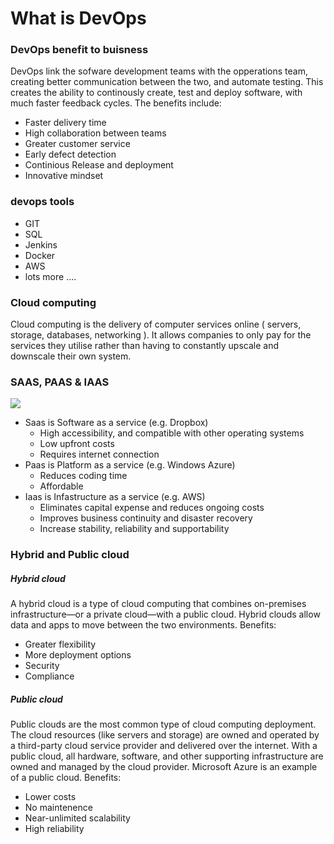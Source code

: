 # What is DevOps

### DevOps benefit to buisness
DevOps link the sofware development teams with the opperations team, creating better communication between the two, and automate testing. This creates the ability to continously create, test and deploy software, with much faster feedback cycles. 
The benefits include:
- Faster delivery time
- High collaboration between teams
- Greater customer service
- Early defect detection
- Continious Release and deployment
- Innovative mindset

### devops tools
- GIT
- SQL
- Jenkins
- Docker
- AWS
- lots more ....

### Cloud computing 
Cloud computing is the delivery of computer services online ( servers, storage, databases, networking ).
It allows companies to only pay for the services they utilise rather than having to constantly upscale and downscale their own system.

### SAAS, PAAS & IAAS
![](/Management-Iaas-Saas-Paas-Cloud.jpeg)
- Saas is Software as a service (e.g. Dropbox)
  - High accessibility, and compatible with other operating systems
  - Low upfront costs 
  - Requires internet connection
- Paas is Platform as a service (e.g. Windows Azure)
  - Reduces coding time
  - Affordable
- Iaas is Infastructure as a service (e.g. AWS)
  - Eliminates capital expense and reduces ongoing costs
  - Improves business continuity and disaster recovery
  - Increase stability, reliability and supportability

### Hybrid and Public cloud
##### Hybrid cloud
A hybrid cloud is a type of cloud computing that combines on-premises infrastructure—or a private cloud—with a public cloud. Hybrid clouds allow data and apps to move between the two environments.
Benefits:
- Greater flexibility
- More deployment options
- Security
- Compliance

##### Public cloud
Public clouds are the most common type of cloud computing deployment. The cloud resources (like servers and storage) are owned and operated by a third-party cloud service provider and delivered over the internet. With a public cloud, all hardware, software, and other supporting infrastructure are owned and managed by the cloud provider. Microsoft Azure is an example of a public cloud.
Benefits:
- Lower costs
- No maintenence
- Near-unlimited scalability
- High reliability
